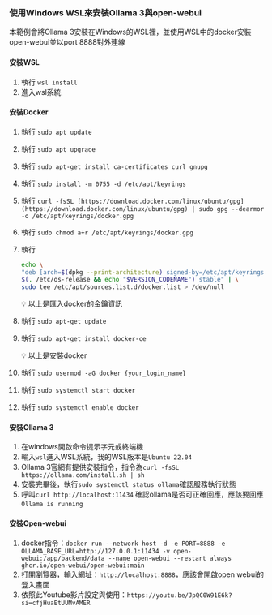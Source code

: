 ### 使用Windows WSL來安裝Ollama 3與open-webui

本範例會將Ollama 3安裝在Windows的WSL裡，並使用WSL中的docker安裝open-webui並以port 8888對外連線

#### 安裝WSL

1. 執行 `wsl install`
2. 進入wsl系統

#### 安裝Docker

1. 執行 `sudo apt update`
2. 執行 `sudo apt upgrade`
3. 執行 `sudo apt-get install ca-certificates curl gnupg`
4. 執行 `sudo install -m 0755 -d /etc/apt/keyrings`
5. 執行 `curl -fsSL [https://download.docker.com/linux/ubuntu/gpg](https://download.docker.com/linux/ubuntu/gpg) | sudo gpg --dearmor -o /etc/apt/keyrings/docker.gpg`
6. 執行 `sudo chmod a+r /etc/apt/keyrings/docker.gpg`
7. 執行
   
    ```bash
    echo \
    "deb [arch=$(dpkg --print-architecture) signed-by=/etc/apt/keyrings/docker.gpg] [https://download.docker.com/linux/ubuntu](https://download.docker.com/linux/ubuntu) \
    $(. /etc/os-release && echo "$VERSION_CODENAME") stable" | \
    sudo tee /etc/apt/sources.list.d/docker.list > /dev/null
    ```
    
    <aside>
    💡 以上是匯入docker的金鑰資訊
    
    </aside>
    
8. 執行 `sudo apt-get update`
9. 執行 `sudo apt-get install docker-ce`
   
    <aside>
    💡 以上是安裝docker
    
    </aside>
    
10. 執行 `sudo usermod -aG docker {your_login_name}`
11. 執行 `sudo systemctl start docker`
12. 執行 `sudo systemctl enable docker`

#### 安裝Ollama 3

1. 在windows開啟命令提示字元或終端機
2. 輸入`wsl`進入WSL系統，我的WSL版本是`Ubuntu 22.04`
3. Ollama 3官網有提供安裝指令，指令為`curl -fsSL https://ollama.com/install.sh | sh`
4. 安裝完畢後，執行`sudo systemctl status ollama`確認服務執行狀態
5. 呼叫`curl http://localhost:11434` 確認ollama是否可正確回應，應該要回應`Ollama is running`

#### 安裝Open-webui

1. docker指令：`docker run --network host -d -e PORT=8888 -e OLLAMA_BASE_URL=http://127.0.0.1:11434 -v open-webui:/app/backend/data --name open-webui --restart always ghcr.io/open-webui/open-webui:main`
2. 打開瀏覽器，輸入網址：`http://localhost:8888`，應該會開啟open webui的登入畫面
3. 依照此Youtube影片設定與使用：`https://youtu.be/JpQC0W91E6k?si=cfjHuaEtUUMvAMER`